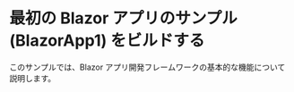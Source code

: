 # <a name="build-your-first-blazor-app-sample-blazorapp1"></a>最初の Blazor アプリのサンプル (BlazorApp1) をビルドする

このサンプルでは、Blazor アプリ開発フレームワークの基本的な機能について説明します。
